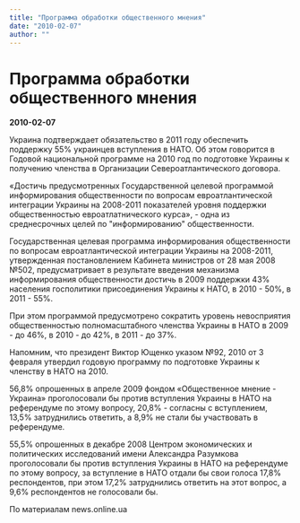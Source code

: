 ```yaml
---
title: "Программа обработки общественного мнения"
date: "2010-02-07"
author: ""
---
```


# Программа обработки общественного мнения

**2010-02-07** 

Украина подтверждает обязательство в 2011 году обеспечить поддержку 55% украинцев вступления в НАТО. Об этом говорится в Годовой национальной программе на 2010 год по подготовке Украины к получению членства в Организации Североатлантического договора.

«Достичь предусмотренных Государственной целевой программой информирования общественности по вопросам евроатлантической интеграции Украины на 2008-2011 показателей уровня поддержки общественностью евроатлатнического курса», - одна из среднесрочных целей по "информированию" общественности.

Государственная целевая программа информирования общественности по вопросам евроатлантической интеграции Украины на 2008-2011, утвержденная постановлением Кабинета министров от 28 мая 2008 №502, предусматривает в результате введения механизма информирования общественности достичь в 2009 поддержки 43% населения госполитики присоединения Украины к НАТО, в 2010 - 50%, в 2011 - 55%.

При этом программой предусмотрено сократить уровень невосприятия общественностью полномасштабного членства Украины в НАТО в 2009 - до 46%, в 2010 - до 42%, в 2011 - до 37%.

Напомним, что президент Виктор Ющенко указом №92, 2010 от 3 февраля утвердил годовую программу по подготовке Украины к членству в НАТО на 2010.

56,8% опрошенных в апреле 2009 фондом «Общественное мнение - Украина» проголосовали бы против вступления Украины в НАТО на референдуме по этому вопросу, 20,8% - согласны с вступлением, 13,5% затруднились ответить, а 8,9% не стали бы участвовать в референдуме.

55,5% опрошенных в декабре 2008 Центром экономических и политических исследований имени Александра Разумкова проголосовали бы против вступления Украины в НАТО на референдуме по этому вопросу, за вступление в НАТО отдали бы свои голоса 17,8% респондентов, при этом 17,2% затруднились ответить на этот вопрос, а 9,6% респондентов не голосовали бы.

По материалам news.online.ua